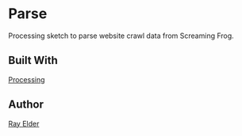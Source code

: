 # Parse

Processing sketch to parse website crawl data from Screaming Frog.

## Built With

[Processing](https://processing.org/)

## Author

[Ray Elder](https://rayelder.com)
